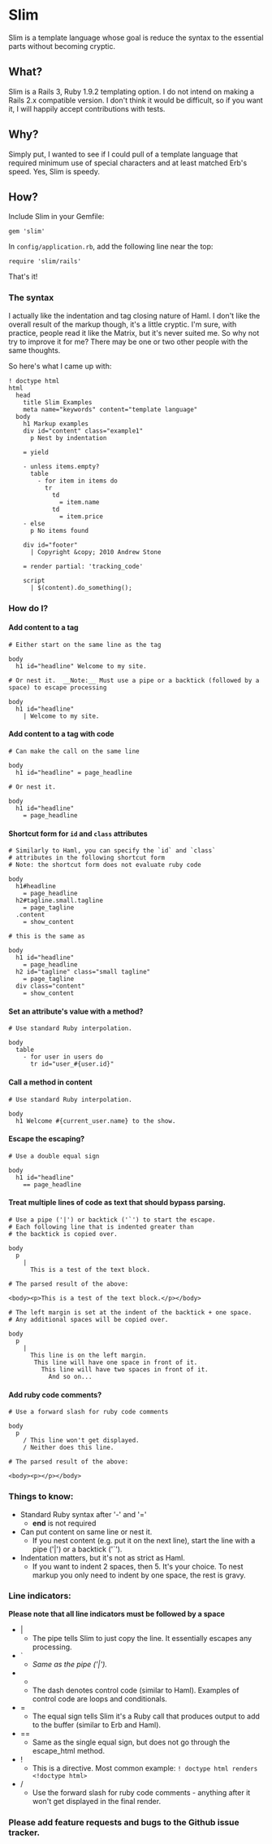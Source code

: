 # Slim

Slim is a template language whose goal is reduce the syntax to the essential parts without becoming cryptic.

## What?

Slim is a Rails 3, Ruby 1.9.2 templating option.  I do not intend on making a Rails 2.x compatible version.  I don't think it would be difficult, so if you want it, I will happily accept contributions with tests.

## Why?

Simply put, I wanted to see if I could pull of a template language that required minimum use of special characters and at least matched Erb's speed.  Yes, Slim is speedy.

## How?

Include Slim in your Gemfile:

    gem 'slim'

In `config/application.rb`, add the following line near the top:

    require 'slim/rails'

That's it!

### The syntax

I actually like the indentation and tag closing nature of Haml.  I don't like the overall result of the markup though, it's a little cryptic.  I'm sure, with practice, people read it like the Matrix, but it's never suited me.  So why not try to improve it for me?  There may be one or two other people with the same thoughts.


So here's what I came up with:

    ! doctype html
    html
      head
        title Slim Examples
        meta name="keywords" content="template language"
      body
        h1 Markup examples
        div id="content" class="example1"
          p Nest by indentation

        = yield

        - unless items.empty?
          table
            - for item in items do
              tr
                td
                  = item.name
                td
                  = item.price
        - else
          p No items found

        div id="footer"
          | Copyright &copy; 2010 Andrew Stone

        = render partial: 'tracking_code'

        script
          | $(content).do_something();


### How do I?

#### Add content to a tag

    # Either start on the same line as the tag

    body
      h1 id="headline" Welcome to my site.

    # Or nest it.  __Note:__ Must use a pipe or a backtick (followed by a space) to escape processing

    body
      h1 id="headline"
        | Welcome to my site.

#### Add content to a tag with code

    # Can make the call on the same line

    body
      h1 id="headline" = page_headline

    # Or nest it.

    body
      h1 id="headline"
        = page_headline

#### Shortcut form for `id` and `class` attributes

    # Similarly to Haml, you can specify the `id` and `class`
    # attributes in the following shortcut form
    # Note: the shortcut form does not evaluate ruby code

    body
      h1#headline
        = page_headline
      h2#tagline.small.tagline
        = page_tagline
      .content
        = show_content

    # this is the same as

    body
      h1 id="headline"
        = page_headline
      h2 id="tagline" class="small tagline"
        = page_tagline
      div class="content"
        = show_content

#### Set an attribute's value with a method?

    # Use standard Ruby interpolation.

    body
      table
        - for user in users do
          tr id="user_#{user.id}"

#### Call a method in content

    # Use standard Ruby interpolation.

    body
      h1 Welcome #{current_user.name} to the show.

#### Escape the escaping?

    # Use a double equal sign

    body
      h1 id="headline"
        == page_headline

#### Treat multiple lines of code as text that should bypass parsing.

    # Use a pipe ('|') or backtick ('`') to start the escape.  
    # Each following line that is indented greater than 
    # the backtick is copied over.

    body
      p
        |
          This is a test of the text block.

    # The parsed result of the above:

    <body><p>This is a test of the text block.</p></body>

    # The left margin is set at the indent of the backtick + one space.
    # Any additional spaces will be copied over.

    body
      p
        |
          This line is on the left margin.
           This line will have one space in front of it.
             This line will have two spaces in front of it.
               And so on...

#### Add ruby code comments?

    # Use a forward slash for ruby code comments
    
    body
      p
        / This line won't get displayed.
        / Neither does this line.
    
    # The parsed result of the above:
    
    <body><p></p></body>

### Things to know:

* Standard Ruby syntax after '-' and '='
  * __end__ is not required
* Can put content on same line or nest it.
  * If you nest content (e.g. put it on the next line), start the line with a pipe ('|') or a backtick ('`').
* Indentation matters, but it's not as strict as Haml.
  * If you want to indent 2 spaces, then 5.  It's your choice. To nest markup you only need to indent by one space, the rest is gravy.


### Line indicators:
  __Please note that all line indicators must be followed by a space__

* |
  * The pipe tells Slim to just copy the line. It essentially escapes any processing.
* `
  * _Same as the pipe ('|')._
* -
  * The dash denotes control code (similar to Haml).  Examples of control code are loops and conditionals.
* =
  * The equal sign tells Slim it's a Ruby call that produces output to add to the buffer (similar to Erb and Haml).
* ==
  * Same as the single equal sign, but does not go through the escape_html method.
* !
  * This is a directive.  Most common example:
        ` ! doctype html renders  <!doctype html> `
* /
  * Use the forward slash for ruby code comments - anything after it won't get displayed in the final render.


### Please add feature requests and bugs to the Github issue tracker.
